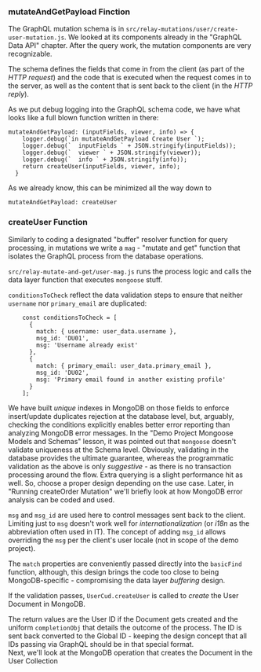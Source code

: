 ### mutateAndGetPayload Finction

The GraphQL mutation schema is in `src/relay-mutations/user/create-user-mutation.js`. We looked at its components already in the "GraphQL Data API" chapter. After the query work, the mutation components are very recognizable. 

The schema defines the fields that come in from the client (as part of the *HTTP request*) and the code that is executed when the request comes in to the server, as well as the content that is sent back to the client (in the *HTTP reply*).

As we put debug logging into the GraphQL schema code, we have what looks like a full blown function written in there:

```
mutateAndGetPayload: (inputFields, viewer, info) => {
    logger.debug(`in mutateAndGetPayload Create User `);
    logger.debug(`  inputFields ` + JSON.stringify(inputFields));
    logger.debug(`  viewer ` + JSON.stringify(viewer));
    logger.debug(`  info ` + JSON.stringify(info));
    return createUser(inputFields, viewer, info);
  }
```

As we already know, this can be minimized all the way down to

```
mutateAndGetPayload: createUser
```

### createUser Function

Similarly to coding a designated "buffer" resolver function for query processing, in mutations we write a `mag` - "mutate and get" function that isolates the GraphQL process from the database operations.

`src/relay-mutate-and-get/user-mag.js` runs the process logic and calls the data layer function that executes `mongoose` stuff.

`conditionsToCheck` reflect the data validation steps to ensure that neither `username` nor `primary_email` are duplicated:

```
    const conditionsToCheck = [
      {
        match: { username: user_data.username },
        msg_id: 'DU01',
        msg: 'Username already exist'
      },
      {
        match: { primary_email: user_data.primary_email },
        msg_id: 'DU02',
        msg: 'Primary email found in another existing profile'
      }
    ];
```

We have built *unique* indexes in MongoDB on those fields to enforce insert/update duplicates rejection at the database level, but, arguably, checking the conditions explicitly enables better error reporting than analyzing MongoDB error messages. In the "Demo Project Mongoose Models and Schemas" lesson, it was pointed out that `mongoose` doesn't validate uniqueness at the Schema level. Obviously, validating in the database provides the ultimate guarantee, whereas the programmatic validation as the above is only *suggestive* - as there is no transaction processing around the flow. Extra querying is a slight performance hit as well. So, choose a proper design depending on the use case. Later, in "Running createOrder Mutation" we'll briefly look at how MongoDB error analysis can be coded and used.

`msg` and `msg_id` are used here to control messages sent back to the client. Limiting just to `msg` doesn't work well for *internationalization* (or *i18n* as the abbreviation often used in IT). The concept of adding `msg_id` allows overriding the `msg` per the client's user locale (not in scope of the demo project).

The `match` properties are conveniently passed directly into the `basicFind` function, although, this design brings the code too close to being MongoDB-specific - compromising the data layer *buffering* design.

If the validation passes, `UserCud.createUser` is called to *create* the User Document in MongoDB.

The return values are the User ID if the Document gets created and the uniform `completionObj` that details the outcome of the process. The ID is sent back converted to the Global ID - keeping the design concept that all IDs passing via GraphQL should be in that special format.
<br>
Next, we'll look at the MongoDB operation that creates the Document in the User Collection
